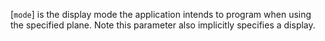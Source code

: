 [`mode`] is the display mode the application intends to program when
using the specified plane.
Note this parameter also implicitly specifies a display.